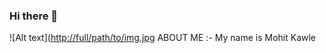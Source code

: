 ### Hi there 👋


![Alt text]([http://full/path/to/img.jpg](https://blog-c7ff.kxcdn.com/blog/wp-content/uploads/2017/02/Blog-Cover-image-Fullstack-Highres.jpg) 
ABOUT ME :-
My name is Mohit Kawle

<!--
**MohitKawle/MohitKawle** is a ✨ _special_ ✨ repository because its `README.md` (this file) appears on your GitHub profile.

Here are some ideas to get you started:

- 🔭 I’m currently working on ...
- 🌱 I’m currently learning ...
- 👯 I’m looking to collaborate on ...
- 🤔 I’m looking for help with ...
- 💬 Ask me about ...
- 📫 How to reach me: ...
- 😄 Pronouns: ...
- ⚡ Fun fact: ...
-->
